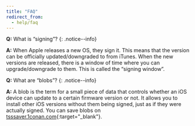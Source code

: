 ```yaml
---
title: "FAQ"
redirect_from:
  - help/faq
---
```


<a name="faq_signing" />**Q:** What is “signing”?
{: .notice--info}

**A:** When Apple releases a new OS, they sign it. This means that the version can be officially updated/downgraded to from iTunes. When the new versions are released, there is a window of time where you can upgrade/downgrade to them. This is called the “signing window”.

<a name="faq_blobs" />**Q:** What are “blobs”?
{: .notice--info}

**A:** A blob is the term for a small piece of data that controls whether an iOS device can update to a certain firmware version or not. It allows you to install other iOS versions without them being signed, just as if they were actually signed. You can save blobs on [tsssaver.1conan.com](https://tsssaver.1conan.com/){:target="_blank"}.
